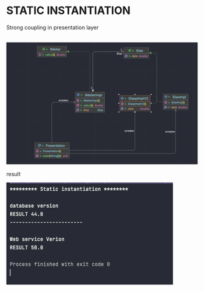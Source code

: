 <h1> STATIC INSTANTIATION </h1>

<P> Strong coupling in presentation layer </P>
<br>

<img src="images/TP-BDCC-IOC-IMG1.png">
<br>
<p> result</p>
<img src="images/TP-BDCC-IOC-IMG2.png">